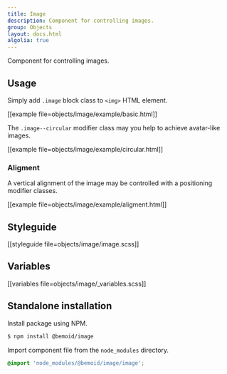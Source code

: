```yaml
---
title: Image
description: Component for controlling images.
group: Objects
layout: docs.html
algolia: true
---
```


Component for controlling images.

## Usage

Simply add `.image` block class to `<img>` HTML element.

[[example file=objects/image/example/basic.html]]

The `.image--circular` modifier class may you help to achieve avatar-like images.

[[example file=objects/image/example/circular.html]]

### Aligment

A vertical alignment of the image may be controlled with a positioning modifier classes.

[[example file=objects/image/example/aligment.html]]

## Styleguide

[[styleguide file=objects/image/image.scss]]

## Variables

[[variables file=objects/image/_variables.scss]]

## Standalone installation

Install package using NPM.

```bash
$ npm install @bemoid/image
```

Import component file from the `node_modules` directory.

```scss
@import 'node_modules/@bemoid/image/image';
```